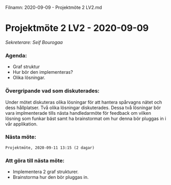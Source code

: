 Filnamn: 2020-09-09 - Projektmöte 2 LV2.md

# Projektmöte 2 LV2 - 2020-09-09
*Sekreterare: Seif Bourogaa*

### Agenda:
- Graf struktur
- Hur bör den implementeras? 
- Olika lösningar. 

### Övergripande vad som diskuterades:

Under mötet diskuteras olika lösningar för att hantera spårvagns nätet och dess hållplatser. 
Två olika lösningar diskuterades. Dessa två lösningar bör vara implmenterade tills nästa handledarmöte
för feedback om vilken lösning som funkar bäst samt ha brainstormat om hur denna bör pluggas in 
i vår applikation. 

### Nästa möte:
```Projektmöte, 2020-09-11 13:15 (2 dagar)``` 

### Att göra till nästa möte:
- Implementera 2 graf strukturer. 
- Brainstorma hur den bör pluggas in. 
